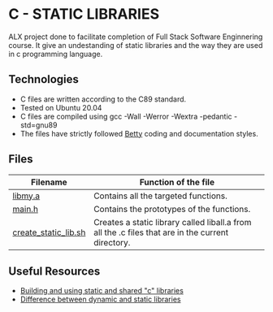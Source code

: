 # C - STATIC LIBRARIES
ALX project done to facilitate completion of Full Stack Software Enginnering course.
It give an undestanding of static libraries and the way they are used in c programming language.

## Technologies
* C files are written according to the C89 standard.
* Tested on Ubuntu 20.04
* C files are compiled using gcc -Wall -Werror -Wextra -pedantic -std=gnu89
* The files have strictly followed [Betty](https://github.com/holbertonschool/Betty) coding and documentation styles.

## Files
| **Filename** | **Function of the file** |
| ----------- | -------------- |
| [libmy.a]() | Contains all the targeted functions. |
| [main.h]() | Contains the prototypes of the functions. |
| [create_static_lib.sh]() | Creates a static library called liball.a from all the .c files that are in the current directory. |

## Useful Resources
* [Building and using static and shared "c" libraries](https://docencia.ac.upc.edu/FIB/USO/Bibliografia/unix-c-libraries.html)
* [Difference between dynamic and static libraries](https://www.youtube.com/watch?v=eW5he5uFBNM)
